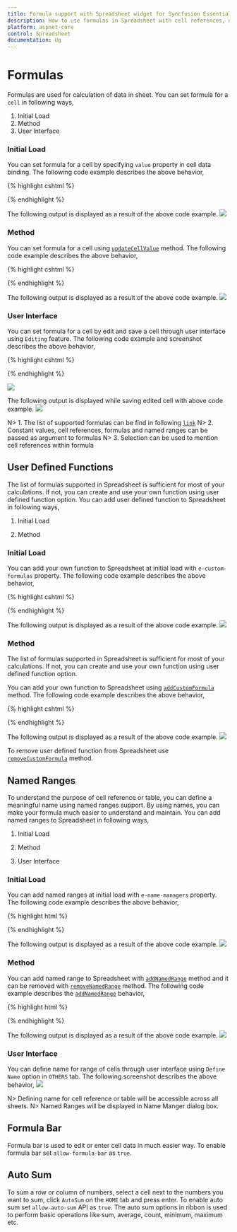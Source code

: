 ```yaml
---
title: Formula support with Spreadsheet widget for Syncfusion Essential ASP.NET Core
description: How to use formulas in Spreadsheet with cell references, named ranges etc.
platform: aspnet-core
control: Spreadsheet
documentation: Ug
---
```

# Formulas

Formulas are used for calculation of data in sheet. You can set formula for a `cell` in following ways,

1. Initial Load
2. Method
3. User Interface

### Initial Load

You can set formula for a cell by specifying `value` property in cell data binding. The following code example describes the above behavior,

{% highlight cshtml %}

<ej-spread-sheet id="Spreadsheet">
    <e-sheets>
        <e-sheet>
           <e-rows>
               <e-row>
                   <e-cells>
                       <e-cell value="1"></e-cell>
                   </e-cells>
               </e-row>
               <e-row>
                   <e-cells>
                       <e-cell value="2"></e-cell>
                   </e-cells>
               </e-row>
               <e-row>
                   <e-cells>
                       <e-cell value="=SUM(A1,A2)"></e-cell>
                   </e-cells>
               </e-row>
           </e-rows>
        </e-sheet>
    </e-sheets>
</ej-spread-sheet>

{% endhighlight %}

The following output is displayed as a result of the above code example.
![](Formulas_images/Formula_img1.png)

### Method

You can set formula for a cell using [`updateCellValue`](https://help.syncfusion.com/api/js/ejspreadsheet#methods:xledit-updatecellvalue "updateCellValue") method. The following code example describes the above behavior,

{% highlight cshtml %}

<ej-spread-sheet id="Spreadsheet" load-complete="loadComplete">
    <e-sheets>
        <e-sheet>
           <e-rows>
               <e-row>
                   <e-cells>
                       <e-cell value="1"></e-cell>
                   </e-cells>
               </e-row>
               <e-row>
                   <e-cells>
                       <e-cell value="2"></e-cell>
                   </e-cells>
               </e-row>
           </e-rows>
        </e-sheet>
    </e-sheets>
</ej-spread-sheet>

<script type="text/javascript">
    function loadComplete(args) {
        this.XLEdit.updateCellValue({ rowIndex: 2, colIndex: 0 }, "=SUM(A1,A2)");
    }
</script>

{% endhighlight %}

The following output is displayed as a result of the above code example.
![](Formulas_images/Formula_img1.png)

### User Interface

You can set formula for a cell by edit and save a cell through user interface using `Editing` feature. The following code example and screenshot describes the above behavior,

{% highlight cshtml %}

<ej-spread-sheet id="Spreadsheet">
    <e-sheets>
        <e-sheet>
           <e-rows>
               <e-row>
                   <e-cells>
                       <e-cell value="1"></e-cell>
                   </e-cells>
               </e-row>
               <e-row>
                   <e-cells>
                       <e-cell value="2"></e-cell>
                   </e-cells>
               </e-row>
           </e-rows>
        </e-sheet>
    </e-sheets>
</ej-spread-sheet>

{% endhighlight %}

![](Formulas_images/Formula_img2.png)

The following output is displayed while saving edited cell with above code example.
![](Formulas_images/Formula_img1.png)

N> 1. The list of supported formulas can be find in following [`link`](https://help.syncfusion.com/js/calculate/supported-formulas/supported-formulas "link")
N> 2. Constant values, cell references, formulas and named ranges can be passed as argument to formulas
N> 3. Selection can be used to mention cell references within formula

## User Defined Functions

The list of formulas supported in Spreadsheet is sufficient for most of your calculations. If not, you can create and use your own function using user defined function option. You can add user defined function to Spreadsheet in following ways,

1. Initial Load

2. Method


### Initial Load

You can add your own function to Spreadsheet at initial load with `e-custom-formulas` property. The following code example describes the above behavior,

{% highlight cshtml %}

<ej-spread-sheet id="Spreadsheet">
    <e-custom-formulas>
        <e-custom-formula formula-name="CUSTOMTOTAL" function-name="customTotal"></e-custom-formula>
    </e-custom-formulas>
    <e-sheets>
        <e-sheet>
            <e-rows>
                <e-row>
                    <e-cells>
                        <e-cell value="1"></e-cell>
                    </e-cells>
                </e-row>
                <e-row>
                    <e-cells>
                        <e-cell value="2"></e-cell>
                    </e-cells>
                </e-row>
                <e-row>
                    <e-cells>
                        <e-cell value="=CUSTOMTOTAL(A1,A2,3)"></e-cell>
                    </e-cells>
                </e-row>
            </e-rows>
        </e-sheet>
    </e-sheets>
</ej-spread-sheet>

<script type="text/javascript">
    function customTotal(args) {
        var param1, param2, param3, value, xlObj = $('#Spreadsheet').data("ejSpreadsheet"),
        argument = xlObj.getValueFromFormulaArg(args);
        param1 = argument["arg1"];
        param2 = argument["arg2"];
        param3 = argument["arg3"];
        value = param1 * param2 + param3;
        return value;
    }
</script>

{% endhighlight %}

The following output is displayed as a result of the above code example.
![](Formulas_images/Formula_img5.png)

### Method

The list of formulas supported in Spreadsheet is sufficient for most of your calculations. If not, you can create and use your own function using user defined function option.

You can add your own function to Spreadsheet using [`addCustomFormula`](https://help.syncfusion.com/js/api/ejspreadsheet#methods:addcustomformula "addCustomFormula") method. The following code example describes the above behavior,

{% highlight cshtml %}

<ej-spread-sheet id="Spreadsheet" load-complete="loadComplete">
    <e-sheets>
        <e-sheet>
           <e-rows>
               <e-row>
                   <e-cells>
                       <e-cell value="1"></e-cell>
                   </e-cells>
               </e-row>
               <e-row>
                   <e-cells>
                       <e-cell value="2"></e-cell>
                   </e-cells>
               </e-row>
           </e-rows>
        </e-sheet>
    </e-sheets>
</ej-spread-sheet>

<script type="text/javascript">
    function loadComplete() {
        this.addCustomFormula("CUSTOMTOTAL", "customTotal");
        this.XLEdit.updateCellValue({ rowIndex: 2, colIndex: 0 }, "=CUSTOMTOTAL(A1,A2,3)");
    }
    function customTotal(args) {
        var param1, param2, param3, value, xlObj = $('#Spreadsheet').data("ejSpreadsheet"),
        argument = xlObj.getValueFromFormulaArg(args);
        param1 = argument["arg1"];
        param2 = argument["arg2"];
        param3 = argument["arg3"];
        value = param1 * param2 + param3;
        return value;
    }
</script>

{% endhighlight %}

The following output is displayed as a result of the above code example.
![](Formulas_images/Formula_img5.png)

To remove user defined function from Spreadsheet use [`removeCustomFormula`](https://help.syncfusion.com/js/api/ejspreadsheet#methods:removecustomformula "removeCustomFormula") method.

## Named Ranges

To understand the purpose of cell reference or table, you can define a meaningful name using named ranges support. By using names, you can make your formula much easier to understand and maintain. You can add named ranges to Spreadsheet in following ways,
    
1. Initial Load

2. Method

3. User Interface

### Initial Load

You can add named ranges at initial load with `e-name-managers` property. The following code example describes the above behavior,

{% highlight html %}

<ej-spread-sheet id="Spreadsheet">
    <e-name-managers>
        <e-name-manager name="inputrange" refersto="=Sheet1!$A$1:$A$2"></e-name-manager>
    </e-name-managers>
    <e-sheets>
        <e-sheet>
            <e-rows>
                <e-row>
                    <e-cells>
                        <e-cell value="1"></e-cell>
                    </e-cells>
                </e-row>
                <e-row>
                    <e-cells>
                        <e-cell value="2"></e-cell>
                    </e-cells>
                </e-row>
                <e-row>
                    <e-cells>
                        <e-cell value="=SUM(inputrange)"></e-cell>
                    </e-cells>
                </e-row>
            </e-rows>
        </e-sheet>
    </e-sheets>
</ej-spread-sheet>

{% endhighlight %}

The following output is displayed as a result of the above code example.
![](Formulas_images/Formula_img3.png)

### Method

You can add named range to Spreadsheet with [`addNamedRange`](https://help.syncfusion.com/api/js/ejspreadsheet#methods:xlribbon-addnamedrange "addNamedRange") method and it can be removed with [`removeNamedRange`](https://help.syncfusion.com/api/js/ejspreadsheet#methods:xlribbon-removenamedrange "removeNamedRange") method. The following code example describes the [`addNamedRange`](https://help.syncfusion.com/api/js/ejspreadsheet#methods:xlribbon-addnamedrange "addNamedRange") behavior,

{% highlight html %}

<ej-spread-sheet id="Spreadsheet" load-complete="loadComplete">
    <e-sheets>
        <e-sheet>
            <e-rows>
                <e-row>
                    <e-cells>
                        <e-cell value="1"></e-cell>
                    </e-cells>
                </e-row>
                <e-row>
                    <e-cells>
                        <e-cell value="2"></e-cell>
                    </e-cells>
                </e-row>
            </e-rows>
        </e-sheet>
    </e-sheets>
</ej-spread-sheet>

<script type="text/javascript">
    function loadComplete() {
        this.XLRibbon.addNamedRange("inputrange", "=Sheet1!$A$1:$A$2", "named range demo", this.getActiveSheetIndex());
        this.XLEdit.updateCellValue({ rowIndex: 2, colIndex: 0 }, "=SUM(inputrange)");
    }
</script>

{% endhighlight %}

The following output is displayed as a result of the above code example.
![](Formulas_images/Formula_img3.png)

### User Interface

You can define name for range of cells through user interface using `Define Name` option in `OTHERS` tab. The following screenshot describes the above behavior,
![](Formulas_images/Formula_img4.png)

N> Defining name for cell reference or table will be accessible across all sheets.
N> Named Ranges will be displayed in Name Manger dialog box.

## Formula Bar

Formula bar is used to edit or enter cell data in much easier way. To enable formula bar set `allow-formula-bar` as `true`.

## Auto Sum

To sum a row or column of numbers, select a cell next to the numbers you want to sum, click `AutoSum` on the `HOME` tab and press enter. To enable auto sum set `allow-auto-sum` API as `true`.
The auto sum options in ribbon is used to perform basic operations like sum, average, count, minimum, maximum etc.